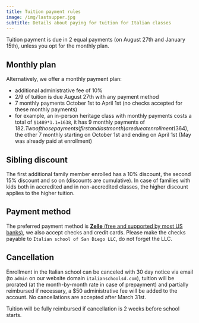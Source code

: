 ```yaml
---
title: Tuition payment rules
image: /img/lastsupper.jpg
subtitle: Details about paying for tuition for Italian classes
---
```


Tuition payment is due in 2 equal payments (on August 27th and January 15th), unless you opt for the monthly plan.

## Monthly plan

Alternatively, we offer a monthly payment plan:

* additional administrative fee of 10%
* 2/9 of tuition is due August 27th with any payment method
* 7 monthly payments October 1st to April 1st (no checks accepted for these monthly payments)
* for example, an in-person heritage class with monthly payments costs a total of `$1489*1.1=1638`, it has 9 monthly payments of $182. Two of those payments (first and last month) are due at enrollment ($364), the other 7 monthly starting on October 1st and ending on April 1st (May was already paid at enrollment)

## Sibling discount

The first additional family member enrolled has a 10% discount, the second 15% discount and so on (discounts are cumulative).
In case of families with kids both in accredited and in non-accredited classes, the higher discount applies to the higher tuition.

## Payment method

The preferred payment method is [**Zelle** (free and supported by most US banks)](https://www.zellepay.com/get-started), we also accept checks and credit cards.
Please make the checks payable to `Italian school of San Diego LLC`, do not forget the LLC.

## Cancellation

Enrollment in the Italian school can be canceled with 30 day notice via email (to `admin` on our website domain `italianschoolsd.com`), tuition will be prorated (at the month-by-month rate in case of prepayment) and partially reimbursed if necessary, a $50 administrative fee will be added to the account. No cancellations are accepted after March 31st.

Tuition will be fully reimbursed if cancellation is 2 weeks before school starts.
